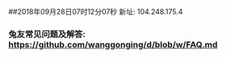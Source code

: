 ##2018年09月28日07时12分07秒 新址: 104.248.175.4
### 兔友常见问题及解答: https://github.com/wanggonging/d/blob/w/FAQ.md
